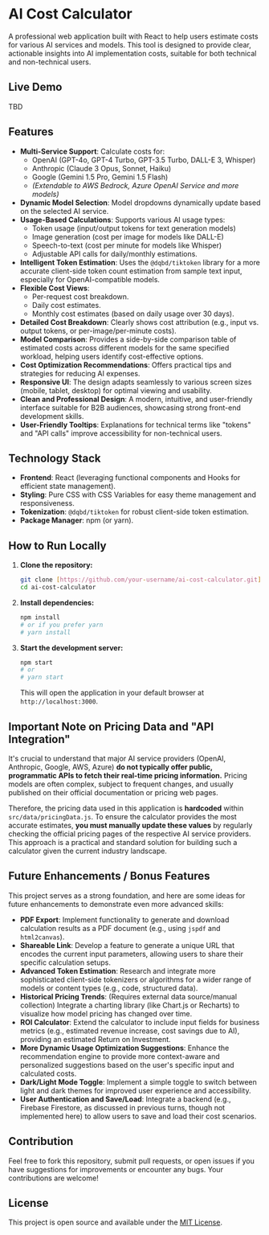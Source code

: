 # AI Cost Calculator

A professional web application built with React to help users estimate costs for various AI services and models. This tool is designed to provide clear, actionable insights into AI implementation costs, suitable for both technical and non-technical users.

## Live Demo
TBD

## Features

-   **Multi-Service Support**: Calculate costs for:
    -   OpenAI (GPT-4o, GPT-4 Turbo, GPT-3.5 Turbo, DALL-E 3, Whisper)
    -   Anthropic (Claude 3 Opus, Sonnet, Haiku)
    -   Google (Gemini 1.5 Pro, Gemini 1.5 Flash)
    -   *(Extendable to AWS Bedrock, Azure OpenAI Service and more models)*
-   **Dynamic Model Selection**: Model dropdowns dynamically update based on the selected AI service.
-   **Usage-Based Calculations**: Supports various AI usage types:
    -   Token usage (input/output tokens for text generation models)
    -   Image generation (cost per image for models like DALL-E)
    -   Speech-to-text (cost per minute for models like Whisper)
    -   Adjustable API calls for daily/monthly estimations.
-   **Intelligent Token Estimation**: Uses the `@dqbd/tiktoken` library for a more accurate client-side token count estimation from sample text input, especially for OpenAI-compatible models.
-   **Flexible Cost Views**:
    -   Per-request cost breakdown.
    -   Daily cost estimates.
    -   Monthly cost estimates (based on daily usage over 30 days).
-   **Detailed Cost Breakdown**: Clearly shows cost attribution (e.g., input vs. output tokens, or per-image/per-minute costs).
-   **Model Comparison**: Provides a side-by-side comparison table of estimated costs across different models for the same specified workload, helping users identify cost-effective options.
-   **Cost Optimization Recommendations**: Offers practical tips and strategies for reducing AI expenses.
-   **Responsive UI**: The design adapts seamlessly to various screen sizes (mobile, tablet, desktop) for optimal viewing and usability.
-   **Clean and Professional Design**: A modern, intuitive, and user-friendly interface suitable for B2B audiences, showcasing strong front-end development skills.
-   **User-Friendly Tooltips**: Explanations for technical terms like "tokens" and "API calls" improve accessibility for non-technical users.

## Technology Stack

-   **Frontend**: React (leveraging functional components and Hooks for efficient state management).
-   **Styling**: Pure CSS with CSS Variables for easy theme management and responsiveness.
-   **Tokenization**: `@dqbd/tiktoken` for robust client-side token estimation.
-   **Package Manager**: npm (or yarn).

## How to Run Locally

1.  **Clone the repository:**
    ```bash
    git clone [https://github.com/your-username/ai-cost-calculator.git](https://github.com/your-username/ai-cost-calculator.git)
    cd ai-cost-calculator
    ```
2.  **Install dependencies:**
    ```bash
    npm install
    # or if you prefer yarn
    # yarn install
    ```
3.  **Start the development server:**
    ```bash
    npm start
    # or
    # yarn start
    ```
    This will open the application in your default browser at `http://localhost:3000`.

## Important Note on Pricing Data and "API Integration"

It's crucial to understand that major AI service providers (OpenAI, Anthropic, Google, AWS, Azure) **do not typically offer public, programmatic APIs to fetch their real-time pricing information.** Pricing models are often complex, subject to frequent changes, and usually published on their official documentation or pricing web pages.

Therefore, the pricing data used in this application is **hardcoded** within `src/data/pricingData.js`. To ensure the calculator provides the most accurate estimates, **you must manually update these values** by regularly checking the official pricing pages of the respective AI service providers. This approach is a practical and standard solution for building such a calculator given the current industry landscape.

## Future Enhancements / Bonus Features

This project serves as a strong foundation, and here are some ideas for future enhancements to demonstrate even more advanced skills:

-   **PDF Export**: Implement functionality to generate and download calculation results as a PDF document (e.g., using `jspdf` and `html2canvas`).
-   **Shareable Link**: Develop a feature to generate a unique URL that encodes the current input parameters, allowing users to share their specific calculation setups.
-   **Advanced Token Estimation**: Research and integrate more sophisticated client-side tokenizers or algorithms for a wider range of models or content types (e.g., code, structured data).
-   **Historical Pricing Trends**: (Requires external data source/manual collection) Integrate a charting library (like Chart.js or Recharts) to visualize how model pricing has changed over time.
-   **ROI Calculator**: Extend the calculator to include input fields for business metrics (e.g., estimated revenue increase, cost savings due to AI), providing an estimated Return on Investment.
-   **More Dynamic Usage Optimization Suggestions**: Enhance the recommendation engine to provide more context-aware and personalized suggestions based on the user's specific input and calculated costs.
-   **Dark/Light Mode Toggle**: Implement a simple toggle to switch between light and dark themes for improved user experience and accessibility.
-   **User Authentication and Save/Load**: Integrate a backend (e.g., Firebase Firestore, as discussed in previous turns, though not implemented here) to allow users to save and load their cost scenarios.

## Contribution

Feel free to fork this repository, submit pull requests, or open issues if you have suggestions for improvements or encounter any bugs. Your contributions are welcome!

## License

This project is open source and available under the [MIT License](LICENSE).

